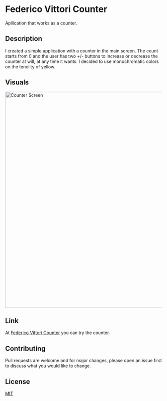 # Federico Vittori Counter

Apllication that works as a counter.

## Description

I created a simple application with a counter in the main screen. 
The count starts from 0 and the user has two +/- buttons to increase or decrease the counter at will, at any time it wants.
I decided to use monochromatic colors on the tenolity of yellow.

## Visuals

<img width="692" alt="Counter Screen" src="https://user-images.githubusercontent.com/75486990/172795203-9202fcdf-aa12-4429-bd92-8aa871ed7bb3.png">

## Link

At [Federico Vittori Counter](https://fedevitt1.github.io/) you can try the counter.

## Contributing
Pull requests are welcome and for major changes, please open an issue first to discuss what you would like to change.

## License
[MIT](https://choosealicense.com/licenses/mit/)

